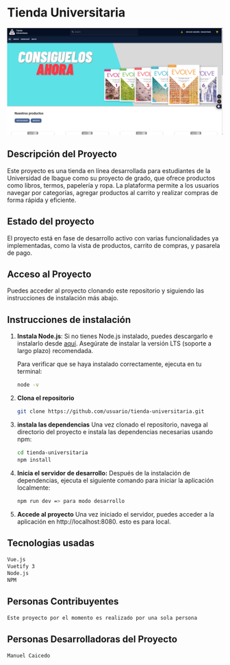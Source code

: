# Tienda Universitaria

![Imagen de la pagina](image.png)


## Descripción del Proyecto

Este proyecto es una tienda en línea desarrollada para estudiantes de la Universidad de Ibague como su proyecto de grado, que ofrece productos como libros, termos, papelería y ropa. La plataforma permite a los usuarios navegar por categorías, agregar productos al carrito y realizar compras de forma rápida y eficiente.

## Estado del proyecto

El proyecto está en fase de desarrollo activo con varias funcionalidades ya implementadas, como la vista de productos, carrito de compras, y pasarela de pago.

## Acceso al Proyecto

Puedes acceder al proyecto clonando este repositorio y siguiendo las instrucciones de instalación más abajo.

## Instrucciones de instalación

1. **Instala Node.js**:
   Si no tienes Node.js instalado, puedes descargarlo e instalarlo desde [aquí](https://nodejs.org). Asegúrate de instalar la versión LTS (soporte a largo plazo) recomendada.

   Para verificar que se haya instalado correctamente, ejecuta en tu terminal:

   ```bash
   node -v
   ```

2. **Clona el repositorio**

   ```bash
   git clone https://github.com/usuario/tienda-universitaria.git
   ```

3. **instala las dependencias**
   Una vez clonado el repositorio, navega al directorio del proyecto e instala las dependencias necesarias usando npm:

   ```bash
   cd tienda-universitaria
   npm install
   ```

4. **Inicia el servidor de desarrollo:**
   Después de la instalación de dependencias, ejecuta el siguiente comando para iniciar la aplicación localmente:

   ```bash
   npm run dev => para modo desarrollo
   ```

5. **Accede al proyecto**
   Una vez iniciado el servidor, puedes acceder a la aplicación en http://localhost:8080.
   esto es para local.

## Tecnologias usadas
    Vue.js
    Vuetify 3
    Node.js
    NPM

## Personas Contribuyentes
    Este proyecto por el momento es realizado por una sola persona

## Personas Desarrolladoras del Proyecto
    Manuel Caicedo

